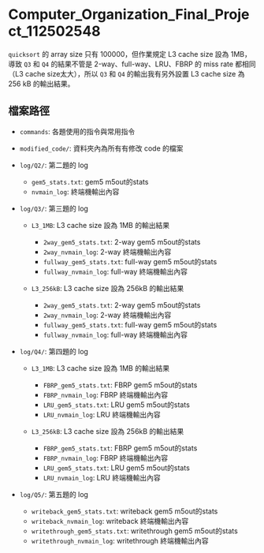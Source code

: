 # Computer_Organization_Final_Project_112502548
`quicksort` 的 array size 只有 100000，但作業規定 L3 cache size 設為 1MB，導致 `Q3` 和 `Q4` 的結果不管是 2-way、full-way、LRU、FBRP 的 miss rate 都相同（L3 cache size太大），所以 `Q3` 和 `Q4` 的輸出我有另外設置 L3 cache size 為 256 kB 的輸出結果。


## 檔案路徑

- `commands`: 各題使用的指令與常用指令

- `modified_code/`: 資料夾內為所有有修改 code 的檔案

- `log/Q2/`: 第二題的 log
  - `gem5_stats.txt`: gem5 m5out的stats
  - `nvmain_log`: 終端機輸出內容

- `log/Q3/`: 第三題的 log
  - `L3_1MB`: L3 cache size 設為 1MB 的輸出結果
    - `2way_gem5_stats.txt`: 2-way gem5 m5out的stats
    - `2way_nvmain_log`: 2-way 終端機輸出內容
    - `fullway_gem5_stats.txt`: full-way gem5 m5out的stats
    - `fullway_nvmain_log`: full-way 終端機輸出內容

  - `L3_256kB`: L3 cache size 設為 256kB 的輸出結果
    - `2way_gem5_stats.txt`: 2-way gem5 m5out的stats
    - `2way_nvmain_log`: 2-way 終端機輸出內容
    - `fullway_gem5_stats.txt`: full-way gem5 m5out的stats
    - `fullway_nvmain_log`: full-way 終端機輸出內容
  
- `log/Q4/`: 第四題的 log
  - `L3_1MB`: L3 cache size 設為 1MB 的輸出結果
    - `FBRP_gem5_stats.txt`: FBRP gem5 m5out的stats
    - `FBRP_nvmain_log`: FBRP 終端機輸出內容
    - `LRU_gem5_stats.txt`: LRU gem5 m5out的stats
    - `LRU_nvmain_log`: LRU 終端機輸出內容

  - `L3_256kB`: L3 cache size 設為 256kB 的輸出結果
    - `FBRP_gem5_stats.txt`: FBRP gem5 m5out的stats
    - `FBRP_nvmain_log`: FBRP 終端機輸出內容
    - `LRU_gem5_stats.txt`: LRU gem5 m5out的stats
    - `LRU_nvmain_log`: LRU 終端機輸出內容

- `log/Q5/`: 第五題的 log
  - `writeback_gem5_stats.txt`: writeback gem5 m5out的stats
  - `writeback_nvmain_log`: writeback 終端機輸出內容
  - `writethrough_gem5_stats.txt`: writethrough gem5 m5out的stats
  - `writethrough_nvmain_log`: writethrough 終端機輸出內容
